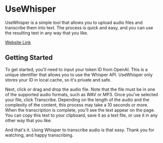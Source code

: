 # UseWhisper

UseWhisper is a simple tool that allows you to upload audio files and transcribe them into text. The process is quick and easy, and you can use the resulting text in any way that you like.

[Website Link](https://linxy97.github.io/UseWhisper/)

## Getting Started

To get started, you'll need to input your token ID from OpenAI. This is a unique identifier that allows you to use the Whisper API. UseWhisper only stores your ID in local cache, so it's private and safe.

Next, click or drag and drop the audio file. Note that the file must be in one of the supported audio formats, such as WAV or MP3. Once you've selected your file, click Transcribe. Depending on the length of the audio and the complexity of the content, this process may take a 10 seconds or more. When the transcription is complete, you'll see the text appear on the page. You can copy this text to your clipboard, save it as a text file, or use it in any other way that you like.

And that's it. Using Whisper to transcribe audio is that easy. Thank you for watching, and happy transcribing.
